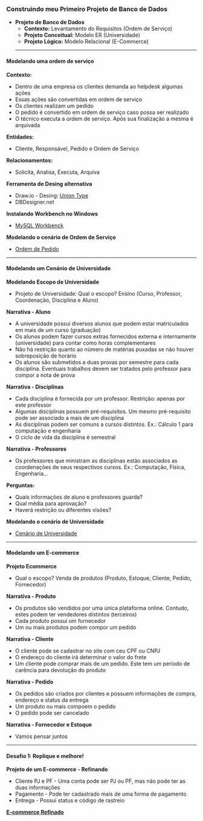 ### Construindo meu Primeiro Projeto de Banco de Dados
- **Projeto de Banco de Dados**
  - **Contexto:** Levantamento do Requisitos (Ordem de Serviço)
  - **Projeto Conceitual:** Modelo ER (Universidade)
  - **Projeto Lógico:** Modelo Relacional (E-Commerce)
  ---
 #### Modelando uma ordem de serviço

  **Contexto:**
  - Dentro de uma empresa os clientes demanda ao helpdesk algumas ações
  - Essas ações são convertidas em ordem de serviço
  - Os clientes realizam um pedido
  - O pedido é convertido em ordem de serviço caso possa ser realizado
  - O técnico executa a ordem de serviço. Após sua finalização a mesma é arquivada

  **Entidades:**
   - Cliente, Responsável, Pedido e Ordem de Serviço

  **Relacionamentos:**
   - Solicita, Analisa, Executa, Arquiva

  **Ferramenta de Desing alternativa**
   - Draw.io - Desing: [Union Type](/desafio-e-commerce-dio/union_type.drawio)
   - DBDesigner.net 

  **Instalando Workbench no Windows**
  - [MySQL Workbenck](https://www.mysql.com/products/workbench/)

  **Modelando o cenário de Ordem de Serviço**
  - [Ordem de Pedido](/desafio-e-commerce-dio/ordem.png)

  ---
#### Modelando um Cenánio de Universidade

  **Modelando Escopo de Universidade**
  - Projeto de Universidade: Qual o escopo? Ensino (Curso, Professor, Coordenação, Disciplina e Aluno)

  **Narrativa - Aluno**
  - A universidade possui diversos alunos que podem estar matriculados em mais de um curso (graduação)
  - Os alunos podem fazer cursos extras fornecidos externa e internamente (universidade) para contar como horas complementares
  - Não há restrição quanto ao número de matérias puxadas se não houver sobreposição de horário
  - Os alunos são submetidos a duas provas por semestre para cada disciplina. Eventuais trabalhos devem ser tratados pelo professor para compor a nota de prova

  **Narrativa - Disciplinas**
  - Cada disciplina é fornecida por um professor. Restrição: apenas por este professor
  - Algumas disciplinas possuem pré-requisitos. Um mesmo pré-requisito pode ser associado a mais de um disciplina
  - As disciplinas podem ser comuns a cursos distintos. Ex.: Cálculo 1 para computação e engenharia
  - O ciclo de vida da disciplina é semestral

  **Narrativa - Professores**
  - Os professores que ministram as disciplinas estão associados as coordenações de seus respectivos cursos. Ex.: Computação, Física, Engenharia...

  **Perguntas:**
  - Quais informações de aluno e professores guarda?
  - Qual média para aprovação?
  - Haverá restrição ou diferentes visões?

  **Modelando o cenário de Universidade**
  - [Cenário de Universidade](/desafio-e-commerce-dio/universidade.png)
  ---
#### Modelando um E-commerce

  **Projeto Ecommerce**
  - Qual o escopo? Venda de produtos (Produto, Estoque, Cliente, Pedido, Fornecedor)

  **Narrativa - Produto**
  - Os produtos são vendidos por uma única plataforma online. Contudo, estes podem ter vendedores distintos (terceiros)
  - Cada produto possui um fornecedor
  - Um ou mais produtos podem compor um pedido

  **Narrativa - Cliente**
  - O cliente pode se cadastrar no site com ceu CPF ou CNPJ
  - O endereço do cliente irá determinar o valor do frete
  - Um cliente pode comprar mais de um pedido. Este tem um período de carência para devolução do produto

  **Narrativa - Pedido**
  - Os pedidos são criados por clientes e possuem informações de compra, endereço e status da entrega
  - Um produto ou mais compoem o pedido
  - O pedido pode ser cancelado
  
  **Narrativa - Fornecedor e Estoque**
  - Vamos pensar juntos
  ---

#### Desafio 1: Replique e melhore!
  **Projeto de um E-commerce**
  **- Refinando**
  - Cliente PJ e PF - Uma conta pode ser PJ ou PF, mas não pode ter as duas informações
  - Pagamento - Pode ter cadastrado mais de uma forma de pagamento
  - Entrega - Possui status e código de rastreio

  **[E-commerce Refinado](/desafio-e-commerce-dio/e-commerce_Refinado.png)**
